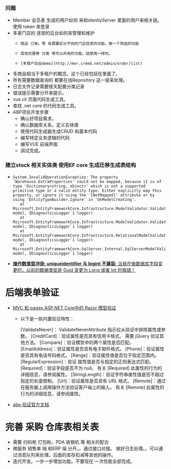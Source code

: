

### 问题 

- Member 会员表 生成的用户如何 来和identiyServer 里面的用户来相关链。 使用 token 来登录
- 多家门店的 连锁的后台如何来管理和维护
  - 	商品 订单。等 有需要区分不同的门店信息的功能。做一个筛选的功能
  - 	其他优惠券 分类 等可以共用的功能。就使用一样的。
  - 	[多商户后台demo](http://mer.crmeb.net/admin/order/list)
- 多商品相当于多租户的概念。这个已经包括在里面了。
- 所有需要数据查询的 都要在线Repository 这一层来处理。
- 日志文件记录需要按天配置分类记录
- 错误提示需要分开来提示。
- vue cli 页面代码生成工具。 
- 查找 .net core 的代码生成工具。
- ABP项目开发步骤
  - 确认好项目需求。
  - 确认数据库关系，定义实体类
  - 使用代码生成器生成CRUD 和基本代码
  - 编写特定业务逻辑的代码
  - 编写VUE 前端界面
  - 调试完成。















### 建立stock 相关实体类 使用EF core 生成迁移生成表结构

- ```
  System.InvalidOperationException: The property 'Warehouse.ExtraProperties' could not be mapped, because it is of type 'Dictionary<string, object>' which is not a supported primitive type or a valid entity type. Either explicitly map this property, or ignore it using the '[NotMapped]' attribute or by using 'EntityTypeBuilder.Ignore' in 'OnModelCreating'.
     at Microsoft.EntityFrameworkCore.Infrastructure.ModelValidator.ValidatePropertyMapping(IModel model, IDiagnosticsLogger`1 logger)
     at Microsoft.EntityFrameworkCore.Infrastructure.ModelValidator.Validate(IModel model, IDiagnosticsLogger`1 logger)
     at Microsoft.EntityFrameworkCore.Infrastructure.RelationalModelValidator.Validate(IModel model, IDiagnosticsLogger`1 logger)
     at Microsoft.EntityFrameworkCore.SqlServer.Internal.SqlServerModelValidator.Validate(IModel model, IDiagnosticsLogger`1 logger)
  ```

- [**操作数类型冲突: uniqueidentifier 与 bigint 不兼容;** 当我在做数据库字段变更时，以前的数据类型是 Guid 变更为 Long 或者 Int 时报错！](https://www.cnblogs.com/gzbit-zxx/p/13575665.html)







# 后端表单验证

- [MVC 和 pages ASP.NET Core中的 Razor 模型验证](https://docs.microsoft.com/zh-cn/aspnet/core/mvc/models/validation?view=aspnetcore-5.0)

  - 以下是一些内置验证特性：

    [ValidateNever]： ValidateNeverAttribute 指示应从验证中排除属性或参数。
    [CreditCard]：验证属性是否具有信用卡格式。 需要 jQuery 验证其他方法。
    [Compare]：验证模型中的两个属性是否匹配。
    [EmailAddress]：验证属性是否具有电子邮件格式。
    [Phone]：验证属性是否具有电话号码格式。
    [Range]：验证属性值是否位于指定范围内。
    [RegularExpression]：验证 属性值是否与指定的正则表达式匹配。
    [Required]：验证字段是否不为 null。 有关 [Required] 此属性的行为的详细信息，请参阅属性。
    [StringLength]：验证字符串属性值是否不超过指定的长度限制。
    [Url]：验证属性是否具有 URL 格式。
    [Remote]：通过在服务器上调用操作方法验证客户端上的输入。 有关 [Remote] 此属性的行为的详细信息，请参阅属性。

- [abp 验证官方文档](https://docs.abp.io/zh-Hans/abp/latest/Validation)






# 完善 采购 仓库表相关表

- 需要 扫码枪 打包称。PDA 收银机 等 相关的配合
- 微服务 销售单 端 和ERP 端 分开。。通过接口对接。 做好日志处理。。可以通过消息队列来处理。后面的库存扣减等其他的操作。
- 迭代开发。一步一步增加功能。不要现在 一次性能全部完成。



### 

